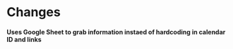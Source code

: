 # Changes
#### Uses Google Sheet to grab information instaed of hardcoding in calendar ID and links
